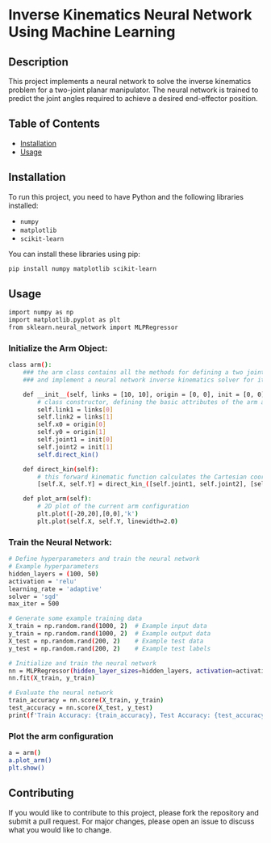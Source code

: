 # Inverse Kinematics Neural Network Using Machine Learning

## Description

This project implements a neural network to solve the inverse kinematics problem for a two-joint planar manipulator. The neural network is trained to predict the joint angles required to achieve a desired end-effector position.

## Table of Contents  
- [Installation](#installation)  
- [Usage](#usage)  
<a name="installation"/>


## Installation

To run this project, you need to have Python and the following libraries installed:
- `numpy`
- `matplotlib`
- `scikit-learn`

You can install these libraries using pip:

```bash
pip install numpy matplotlib scikit-learn
```

## Usage

```bash
import numpy as np
import matplotlib.pyplot as plt
from sklearn.neural_network import MLPRegressor
```
### Initialize the Arm Object:
```bash
class arm():
    ### the arm class contains all the methods for defining a two joints planar manipulator,
    ### and implement a neural network inverse kinematics solver for it

    def __init__(self, links = [10, 10], origin = [0, 0], init = [0, 0]):
        # class constructor, defining the basic attributes of the arm and initial configuration
        self.link1 = links[0]
        self.link2 = links[1]
        self.x0 = origin[0]
        self.y0 = origin[1]
        self.joint1 = init[0]
        self.joint2 = init[1]
        self.direct_kin()

    def direct_kin(self):
        # this forward kinematic function calculates the Cartesian coordinates for the current joint configuration
        [self.X, self.Y] = direct_kin_([self.joint1, self.joint2], [self.link1, self.link2], [self.x0, self.y0])

    def plot_arm(self):
        # 2D plot of the current arm configuration
        plt.plot([-20,20],[0,0],'k')
        plt.plot(self.X, self.Y, linewidth=2.0)
```
### Train the Neural Network:
```bash
# Define hyperparameters and train the neural network
# Example hyperparameters
hidden_layers = (100, 50)
activation = 'relu'
learning_rate = 'adaptive'
solver = 'sgd'
max_iter = 500

# Generate some example training data
X_train = np.random.rand(1000, 2)  # Example input data
y_train = np.random.rand(1000, 2)  # Example output data
X_test = np.random.rand(200, 2)    # Example test data
y_test = np.random.rand(200, 2)    # Example test labels

# Initialize and train the neural network
nn = MLPRegressor(hidden_layer_sizes=hidden_layers, activation=activation, learning_rate=learning_rate, solver=solver, max_iter=max_iter)
nn.fit(X_train, y_train)

# Evaluate the neural network
train_accuracy = nn.score(X_train, y_train)
test_accuracy = nn.score(X_test, y_test)
print(f'Train Accuracy: {train_accuracy}, Test Accuracy: {test_accuracy}')
```
### Plot the arm configuration
```bash
a = arm()
a.plot_arm()
plt.show()
```

## Contributing
If you would like to contribute to this project, please fork the repository and submit a pull request. For major changes, please open an issue to discuss what you would like to change.
